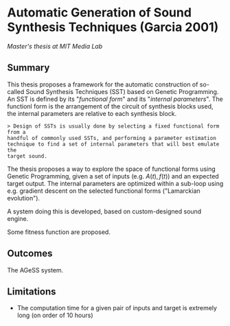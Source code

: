 # Automatic Generation of Sound Synthesis Techniques (Garcia 2001)

_Master's thesis at MIT Media Lab_

## Summary

This thesis proposes a framework for the automatic construction of so-called
Sound Synthesis Techniques (SST) based on Genetic Programming.
An SST is defined by its "_functional form_" and its "_internal parameters_".
The functionl form is the arrangement of the circuit of synthesis blocks used,
the internal parameters are relative to each synthesis block.

    > Design of SSTs is usually done by selecting a fixed functional form from a
    handful of commonly used SSTs, and performing a parameter estimation
    technique to find a set of internal parameters that will best emulate the
    target sound.

The thesis proposes a way to explore the space of functional forms using
Genetic Programming, given a set of inputs (e.g. $A(t), f(t)$) and an expected
target output. The internal parameters are optimized within a sub-loop using e.g. gradient descent on the selected functional forms ("Lamarckian evolution").

A system doing this is developed, based on custom-designed sound engine.

Some fitness function are proposed.

## Outcomes

The AGeSS system.

## Limitations

* The computation time for a given pair of inputs and target is extremely long
  (on order of 10 hours)
